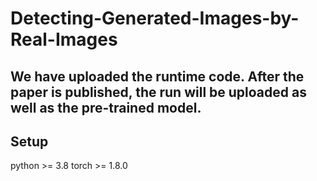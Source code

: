 # Detecting-Generated-Images-by-Real-Images
## We have uploaded the runtime code. After the paper is published, the run will be uploaded as well as the pre-trained model.
## Setup
python >= 3.8
torch >= 1.8.0
